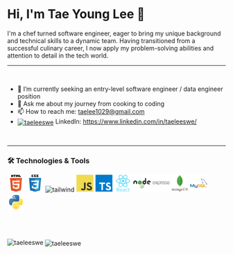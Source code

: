 # Hi,  I'm Tae Young Lee  👋



I'm a chef turned software engineer, eager to bring my unique background and technical skills to a dynamic team. Having transitioned from a successful culinary career, I now apply my problem-solving abilities and attention to detail in the tech world.

___

<br />

- 🔭 I’m currently seeking an entry-level software engineer / data engineer position
-  💬 Ask me about my journey from cooking to coding
- 📫 How to reach me: taelee1029@gmail.com
-  <a href="https://linkedin.com/in/taeleeswe" target="blank"><img align="center" src="https://raw.githubusercontent.com/rahuldkjain/github-profile-readme-generator/master/src/images/icons/Social/linked-in-alt.svg" alt="taeleeswe" height="15" width="20" /></a> LinkedIn: https://www.linkedin.com/in/taeleeswe/


<br />

---


### 🛠️ Technologies & Tools

<p align="left">
  <a>
    <img src="https://raw.githubusercontent.com/devicons/devicon/master/icons/html5/html5-original-wordmark.svg" alt="html5" width="40" height="40"/>
  </a>
  <a>
    <img src="https://raw.githubusercontent.com/devicons/devicon/master/icons/css3/css3-original-wordmark.svg" alt="css3" width="40" height="40"/>
  </a>
  <a>
    <img src="https://www.vectorlogo.zone/logos/tailwindcss/tailwindcss-icon.svg" alt="tailwind" width="40" height="40"/>
  </a>
  <a>
    <img src="https://raw.githubusercontent.com/devicons/devicon/master/icons/javascript/javascript-original.svg" alt="javascript" width="40" height="40"/>
  </a>
  <a>
    <img src="https://raw.githubusercontent.com/devicons/devicon/master/icons/typescript/typescript-original.svg" alt="typescript" width="40" height="40"/>
  </a>
  <a>
    <img src="https://raw.githubusercontent.com/devicons/devicon/master/icons/react/react-original-wordmark.svg" alt="react" width="40" height="40"/>
  </a>
  <a>
    <img src="https://raw.githubusercontent.com/devicons/devicon/master/icons/nodejs/nodejs-original-wordmark.svg" alt="nodejs" width="40" height="40"/>
  </a>
  <a>
    <img src="https://raw.githubusercontent.com/devicons/devicon/master/icons/express/express-original-wordmark.svg" alt="express" width="40" height="40"/>
  </a>
  <a>
    <img src="https://raw.githubusercontent.com/devicons/devicon/master/icons/mongodb/mongodb-original-wordmark.svg" alt="mongodb" width="40" height="40"/>
  </a>
  <a>
    <img src="https://raw.githubusercontent.com/devicons/devicon/master/icons/mysql/mysql-original-wordmark.svg" alt="mysql" width="40" height="40"/>
  </a>
  <a>
    <img src="https://raw.githubusercontent.com/devicons/devicon/master/icons/python/python-original.svg" alt="python" width="40" height="40"/>
  </a>
</p>

 <br />
 <br />
<p><img align="left" src="https://github-readme-stats.vercel.app/api/top-langs?username=taeleeswe&show_icons=true&locale=en&layout=compact" alt="taeleeswe" /> &nbsp;<img align="center" src="https://github-readme-stats.vercel.app/api?username=taeleeswe&show_icons=true&locale=en" alt="taeleeswe" /></p>

